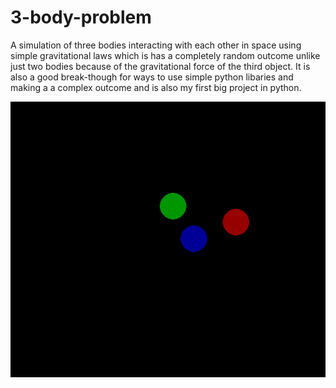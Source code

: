 # 3-body-problem
A simulation of three bodies interacting with each other in space using simple gravitational laws which is has a completely random outcome unlike just two bodies because of the gravitational force of the third object.
It is also a good break-though for ways to use simple python libaries and making a a complex outcome and is also my first big project in python.

![3-body-problem](3bdy.gif)
